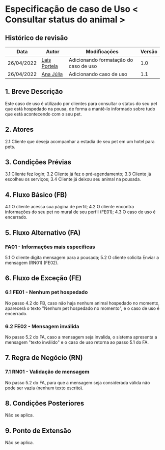 # Especificação de caso de Uso < Consultar status do animal >

## Histórico de revisão
| Data       | Autor                                        | Modificações                      | Versão |
| ---------- | -------------------------------------------- | --------------------------------- | ------ |
| 26/04/2022 | [Laís Portela](https://github.com/laispa) | Adicionando formatação do caso de uso | 1.0 |
| 26/04/2022 | [Ana Júlia](https://github.com/aluzianobriceno) | Adicionando caso de uso | 1.1 |

## 1. Breve Descrição
Este caso de uso é utilizado por clientes para consultar o status do seu pet que está hospedado na pousa, de forma a mantê-lo informado sobre tudo que está acontecendo com o seu pet. 

## 2. Atores
2.1 Cliente que deseja acompanhar a estadia de seu pet em um hotel para pets.

## 3. Condições Prévias
3.1 Cliente fez login;
3.2 Cliente já fez o pré-agendamento;
3.3 Cliente já escolheu os serviços;
3.4 Cliente já deixou seu animal na pousada.

## 4. Fluxo Básico (FB) 
4.1 O cliente acessa sua página de perfil;
4.2 O cliente encontra informações do seu pet no mural de seu perfil (FE01);
4.3 O caso de uso é encerrado.

## 5. Fluxo Alternativo (FA)
### FA01 - Informações mais específicas 
5.1 O cliente digita mensagem para a pousada;
5.2 O cliente solicita Enviar a mensagem (RN01) (FE02).

## 6. Fluxo de Exceção (FE)
### 6.1 FE01 - Nenhum pet hospedado
No passo 4.2 do FB, caso não haja nenhum animal hospedado no momento, aparecerá o texto "Nenhum pet hospedado no momento", e o caso de uso é encerrado.

### 6.2 FE02 - Mensagem inválida
No passo 5.2 do FA, caso a mensagem seja invalida, o sistema apresenta a mensagem "texto inválido" e o caso de uso retorna ao passo 5.1 do FA.

## 7. Regra de Negócio (RN)
### 7.1	RN01 - Validação de mensagem
No passo 5.2 do FA, para que a mensagem seja considerada válida não pode ser vazia (nenhum texto escrito). 

## 8. Condições Posteriores
Não se aplica.

## 9. Ponto de Extensão
Não se aplica.
